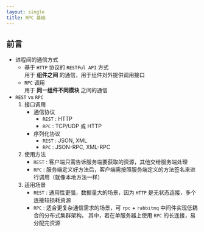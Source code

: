 ```yaml
---
layout: single
title: RPC 基础
---
```

## 前言
- 进程间的通信方式
  - 基于 `HTTP` 协议的 `RESTFul API` 方式<br>
  用于 **组件之间** 的通信，用于组件对外提供调用接口
  - `RPC` 调用<br>
  用于 **同一组件不同模块** 之间的通信
- `REST` vs `RPC` 
  1. 接口调用
     - 通信协议
       - `REST` : HTTP
       - `RPC` : TCP/UDP 或 HTTP
     - 序列化协议
       - `REST` : JSON, XML
       - `RPC` : JSON-RPC, XML-RPC
  2. 使用方法
     - `REST` : 客户端只需告诉服务端要获取的资源，其他交给服务端处理
     - `RPC` : 服务端定义好方法后，客户端需按照服务端定义的方法签名来进行调用（就像本地方法一样）
  3. 适用场景
     - `REST` : 通用性更强，数据量大的场景，因为 `HTTP` 是无状态连接，多个连接较损耗资源
     - `RPC` : 适合更复杂通信需求的场景，可 `rpc` + `rabbitmq` 中间件实现低耦合的分布式集群架构。
     其中，若在单服务器上使用 `RPC` 的长连接，易分配完资源


